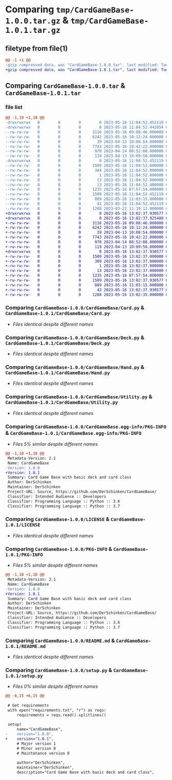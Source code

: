 # Comparing `tmp/CardGameBase-1.0.0.tar.gz` & `tmp/CardGameBase-1.0.1.tar.gz`

## filetype from file(1)

```diff
@@ -1 +1 @@
-gzip compressed data, was "CardGameBase-1.0.0.tar", last modified: Tue May 16 11:04:52 2023, max compression
+gzip compressed data, was "CardGameBase-1.0.1.tar", last modified: Tue May 16 13:02:37 2023, max compression
```

## Comparing `CardGameBase-1.0.0.tar` & `CardGameBase-1.0.1.tar`

### file list

```diff
@@ -1,19 +1,18 @@
-drwxrwxrwx   0        0        0        0 2023-05-16 11:04:52.452119 CardGameBase-1.0.0/
-drwxrwxrwx   0        0        0        0 2023-05-16 11:04:52.442054 CardGameBase-1.0.0/CardGameBase/
--rw-rw-rw-   0        0        0     3116 2023-05-16 09:08:46.000000 CardGameBase-1.0.0/CardGameBase/Card.py
--rw-rw-rw-   0        0        0     6242 2023-05-16 10:12:24.000000 CardGameBase-1.0.0/CardGameBase/Deck.py
--rw-rw-rw-   0        0        0       39 2023-04-13 10:08:54.000000 CardGameBase-1.0.0/CardGameBase/Exceptions.py
--rw-rw-rw-   0        0        0     7743 2023-05-16 10:42:22.000000 CardGameBase-1.0.0/CardGameBase/Hand.py
--rw-rw-rw-   0        0        0      970 2023-04-14 08:52:08.000000 CardGameBase-1.0.0/CardGameBase/Utility.py
--rw-rw-rw-   0        0        0      119 2023-04-13 10:09:58.000000 CardGameBase-1.0.0/CardGameBase/__init__.py
-drwxrwxrwx   0        0        0        0 2023-05-16 11:04:52.452119 CardGameBase-1.0.0/CardGameBase.egg-info/
--rw-rw-rw-   0        0        0     1509 2023-05-16 11:04:52.000000 CardGameBase-1.0.0/CardGameBase.egg-info/PKG-INFO
--rw-rw-rw-   0        0        0      344 2023-05-16 11:04:52.000000 CardGameBase-1.0.0/CardGameBase.egg-info/SOURCES.txt
--rw-rw-rw-   0        0        0        1 2023-05-16 11:04:52.000000 CardGameBase-1.0.0/CardGameBase.egg-info/dependency_links.txt
--rw-rw-rw-   0        0        0       13 2023-05-16 11:04:52.000000 CardGameBase-1.0.0/CardGameBase.egg-info/requires.txt
--rw-rw-rw-   0        0        0       13 2023-05-16 11:04:52.000000 CardGameBase-1.0.0/CardGameBase.egg-info/top_level.txt
--rw-rw-rw-   0        0        0     1235 2023-05-16 07:57:54.000000 CardGameBase-1.0.0/LICENSE
--rw-rw-rw-   0        0        0     1509 2023-05-16 11:04:52.452119 CardGameBase-1.0.0/PKG-INFO
--rw-rw-rw-   0        0        0      889 2023-05-16 11:03:15.000000 CardGameBase-1.0.0/README.md
--rw-rw-rw-   0        0        0       42 2023-05-16 11:04:52.452119 CardGameBase-1.0.0/setup.cfg
--rw-rw-rw-   0        0        0     1208 2023-03-22 11:39:12.000000 CardGameBase-1.0.0/setup.py
+drwxrwxrwx   0        0        0        0 2023-05-16 13:02:37.930577 CardGameBase-1.0.1/
+drwxrwxrwx   0        0        0        0 2023-05-16 13:02:37.925488 CardGameBase-1.0.1/CardGameBase/
+-rw-rw-rw-   0        0        0     3116 2023-05-16 09:08:46.000000 CardGameBase-1.0.1/CardGameBase/Card.py
+-rw-rw-rw-   0        0        0     6242 2023-05-16 10:12:24.000000 CardGameBase-1.0.1/CardGameBase/Deck.py
+-rw-rw-rw-   0        0        0       39 2023-04-13 10:08:54.000000 CardGameBase-1.0.1/CardGameBase/Exceptions.py
+-rw-rw-rw-   0        0        0     7743 2023-05-16 10:42:22.000000 CardGameBase-1.0.1/CardGameBase/Hand.py
+-rw-rw-rw-   0        0        0      970 2023-04-14 08:52:08.000000 CardGameBase-1.0.1/CardGameBase/Utility.py
+-rw-rw-rw-   0        0        0      119 2023-04-13 10:09:58.000000 CardGameBase-1.0.1/CardGameBase/__init__.py
+drwxrwxrwx   0        0        0        0 2023-05-16 13:02:37.930577 CardGameBase-1.0.1/CardGameBase.egg-info/
+-rw-rw-rw-   0        0        0     1509 2023-05-16 13:02:37.000000 CardGameBase-1.0.1/CardGameBase.egg-info/PKG-INFO
+-rw-rw-rw-   0        0        0      309 2023-05-16 13:02:37.000000 CardGameBase-1.0.1/CardGameBase.egg-info/SOURCES.txt
+-rw-rw-rw-   0        0        0        1 2023-05-16 13:02:37.000000 CardGameBase-1.0.1/CardGameBase.egg-info/dependency_links.txt
+-rw-rw-rw-   0        0        0       13 2023-05-16 13:02:37.000000 CardGameBase-1.0.1/CardGameBase.egg-info/top_level.txt
+-rw-rw-rw-   0        0        0     1235 2023-05-16 07:57:54.000000 CardGameBase-1.0.1/LICENSE
+-rw-rw-rw-   0        0        0     1509 2023-05-16 13:02:37.930577 CardGameBase-1.0.1/PKG-INFO
+-rw-rw-rw-   0        0        0      889 2023-05-16 11:03:15.000000 CardGameBase-1.0.1/README.md
+-rw-rw-rw-   0        0        0       42 2023-05-16 13:02:37.930577 CardGameBase-1.0.1/setup.cfg
+-rw-rw-rw-   0        0        0     1208 2023-05-16 13:02:35.000000 CardGameBase-1.0.1/setup.py
```

### Comparing `CardGameBase-1.0.0/CardGameBase/Card.py` & `CardGameBase-1.0.1/CardGameBase/Card.py`

 * *Files identical despite different names*

### Comparing `CardGameBase-1.0.0/CardGameBase/Deck.py` & `CardGameBase-1.0.1/CardGameBase/Deck.py`

 * *Files identical despite different names*

### Comparing `CardGameBase-1.0.0/CardGameBase/Hand.py` & `CardGameBase-1.0.1/CardGameBase/Hand.py`

 * *Files identical despite different names*

### Comparing `CardGameBase-1.0.0/CardGameBase/Utility.py` & `CardGameBase-1.0.1/CardGameBase/Utility.py`

 * *Files identical despite different names*

### Comparing `CardGameBase-1.0.0/CardGameBase.egg-info/PKG-INFO` & `CardGameBase-1.0.1/CardGameBase.egg-info/PKG-INFO`

 * *Files 5% similar despite different names*

```diff
@@ -1,10 +1,10 @@
 Metadata-Version: 2.1
 Name: CardGameBase
-Version: 1.0.0
+Version: 1.0.1
 Summary: Card Game Base with basic deck and card class
 Author: DerSchinken
 Maintainer: DerSchinken
 Project-URL: Source, https://github.com/DerSchinken/CardGameBase/
 Classifier: Intended Audience :: Developers
 Classifier: Programming Language :: Python :: 3.6
 Classifier: Programming Language :: Python :: 3.7
```

### Comparing `CardGameBase-1.0.0/LICENSE` & `CardGameBase-1.0.1/LICENSE`

 * *Files identical despite different names*

### Comparing `CardGameBase-1.0.0/PKG-INFO` & `CardGameBase-1.0.1/PKG-INFO`

 * *Files 5% similar despite different names*

```diff
@@ -1,10 +1,10 @@
 Metadata-Version: 2.1
 Name: CardGameBase
-Version: 1.0.0
+Version: 1.0.1
 Summary: Card Game Base with basic deck and card class
 Author: DerSchinken
 Maintainer: DerSchinken
 Project-URL: Source, https://github.com/DerSchinken/CardGameBase/
 Classifier: Intended Audience :: Developers
 Classifier: Programming Language :: Python :: 3.6
 Classifier: Programming Language :: Python :: 3.7
```

### Comparing `CardGameBase-1.0.0/README.md` & `CardGameBase-1.0.1/README.md`

 * *Files identical despite different names*

### Comparing `CardGameBase-1.0.0/setup.py` & `CardGameBase-1.0.1/setup.py`

 * *Files 0% similar despite different names*

```diff
@@ -6,15 +6,15 @@
 
 # Get requirements
 with open("requirements.txt", "r") as reqs:
     requirements = reqs.read().splitlines()
 
 setup(
     name="CardGameBase",
-    version="1.0.0",
+    version="1.0.1",
     # Major version 1
     # Minor version 0
     # Maintenance version 0
 
     author="DerSchinken",
     maintainer="DerSchinken",
     description="Card Game Base with basic deck and card class",
```

